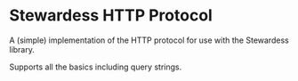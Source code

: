 
# Stewardess HTTP Protocol

A (simple) implementation of the HTTP protocol for use with the Stewardess library.

Supports all the basics including query strings.

